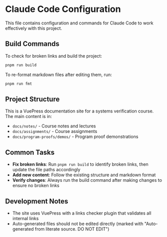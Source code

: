 # Claude Code Configuration

This file contains configuration and commands for Claude Code to work effectively with this project.

## Build Commands

To check for broken links and build the project:

```bash
pnpm run build
```

To re-format markdown files after editing them, run:

```bash
pnpm run fmt
```

## Project Structure

This is a VuePress documentation site for a systems verification course. The main content is in:

- `docs/notes/` - Course notes and lectures
- `docs/assignments/` - Course assignments
- `docs/program-proofs/demos/` - Program proof demonstrations

## Common Tasks

- **Fix broken links**: Run `pnpm run build` to identify broken links, then update the file paths accordingly
- **Add new content**: Follow the existing structure and markdown format
- **Verify changes**: Always run the build command after making changes to ensure no broken links

## Development Notes

- The site uses VuePress with a links checker plugin that validates all internal links
- Auto-generated files should not be edited directly (marked with "Auto-generated from literate source. DO NOT EDIT")
